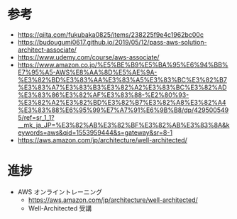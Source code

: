# 参考

- https://qiita.com/fukubaka0825/items/238225f9e4c1962bc00c
- https://budougumi0617.github.io/2019/05/12/pass-aws-solution-architect-associate/
- https://www.udemy.com/course/aws-associate/
- https://www.amazon.co.jp/%E5%BE%B9%E5%BA%95%E6%94%BB%E7%95%A5-AWS%E8%AA%8D%E5%AE%9A-%E3%82%BD%E3%83%AA%E3%83%A5%E3%83%BC%E3%82%B7%E3%83%A7%E3%83%B3%E3%82%A2%E3%83%BC%E3%82%AD%E3%83%86%E3%82%AF%E3%83%88-%E2%80%93-%E3%82%A2%E3%82%BD%E3%82%B7%E3%82%A8%E3%82%A4%E3%83%88%E6%95%99%E7%A7%91%E6%9B%B8/dp/4295005495/ref=sr_1_1?__mk_ja_JP=%E3%82%AB%E3%82%BF%E3%82%AB%E3%83%8A&keywords=aws&qid=1553959444&s=gateway&sr=8-1
- https://aws.amazon.com/jp/architecture/well-architected/

# 進捗

- AWS オンライントレーニング
  - https://aws.amazon.com/jp/architecture/well-architected/
  - Well-Architected 受講
